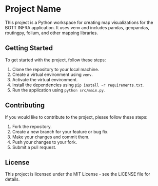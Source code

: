 # Project Name

This project is a Python workspace for creating map visualizations for the BOTT INFRA application. It uses venv and includes pandas, geopandas, routingpy, folium, and other mapping libraries.

## Getting Started

To get started with the project, follow these steps:

1. Clone the repository to your local machine.
2. Create a virtual environment using `venv`.
3. Activate the virtual environment.
4. Install the dependencies using `pip install -r requirements.txt`.
5. Run the application using `python src/main.py`.

## Contributing

If you would like to contribute to the project, please follow these steps:

1. Fork the repository.
2. Create a new branch for your feature or bug fix.
3. Make your changes and commit them.
4. Push your changes to your fork.
5. Submit a pull request.

## License

This project is licensed under the MIT License - see the LICENSE file for details.
